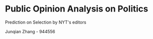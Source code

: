 # Public Opinion Analysis on Politics
Prediction on Selection by NYT's editors

Junqian Zhang - 944556
